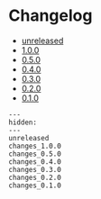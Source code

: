 # Changelog

* [unreleased](unreleased.md)
* [1.0.0](changes_1.0.0.md)
* [0.5.0](changes_0.5.0.md)
* [0.4.0](changes_0.4.0.md)
* [0.3.0](changes_0.3.0.md)
* [0.2.0](changes_0.2.0.md)
* [0.1.0](changes_0.1.0.md)


```{toctree}
---
hidden:
---
unreleased
changes_1.0.0
changes_0.5.0
changes_0.4.0
changes_0.3.0
changes_0.2.0
changes_0.1.0
```
